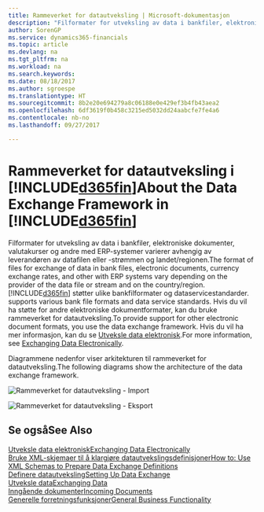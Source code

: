 ```yaml
---
title: Rammeverket for datautveksling | Microsoft-dokumentasjon
description: "Filformater for utveksling av data i bankfiler, elektroniske dokumenter, valutakurser og andre med ERP-systemer varierer avhengig av leverandøren av datafilen eller -strømmen og landet/regionen."
author: SorenGP
ms.service: dynamics365-financials
ms.topic: article
ms.devlang: na
ms.tgt_pltfrm: na
ms.workload: na
ms.search.keywords: 
ms.date: 08/18/2017
ms.author: sgroespe
ms.translationtype: HT
ms.sourcegitcommit: 8b2e20e694279a8c06188e0e429ef3b4fb43aea2
ms.openlocfilehash: 6df3619f0b458c3215ed5032dd24aabcfe7fe4a6
ms.contentlocale: nb-no
ms.lasthandoff: 09/27/2017

---
```

# <a name="about-the-data-exchange-framework-in-included365finincludesd365finmdmd"></a><span data-ttu-id="803af-103">Rammeverket for datautveksling i [!INCLUDE[d365fin](includes/d365fin_md.md)]</span><span class="sxs-lookup"><span data-stu-id="803af-103">About the Data Exchange Framework in [!INCLUDE[d365fin](includes/d365fin_md.md)]</span></span>
<span data-ttu-id="803af-104">Filformater for utveksling av data i bankfiler, elektroniske dokumenter, valutakurser og andre med ERP-systemer varierer avhengig av leverandøren av datafilen eller -strømmen og landet/regionen.</span><span class="sxs-lookup"><span data-stu-id="803af-104">The format of files for exchange of data in bank files, electronic documents, currency exchange rates, and other with ERP systems vary depending on the provider of the data file or stream and on the country/region.</span></span> [!INCLUDE[d365fin](includes/d365fin_md.md)]<span data-ttu-id="803af-105"> støtter ulike bankfilformater og dataservicestandarder.</span><span class="sxs-lookup"><span data-stu-id="803af-105"> supports various bank file formats and data service standards.</span></span> <span data-ttu-id="803af-106">Hvis du vil ha støtte for andre elektroniske dokumentformater, kan du bruke rammeverket for datautveksling.</span><span class="sxs-lookup"><span data-stu-id="803af-106">To provide support for other electronic document formats, you use the data exchange framework.</span></span> <span data-ttu-id="803af-107">Hvis du vil ha mer informasjon, kan du se [Utveksle data elektronisk](across-data-exchange.md).</span><span class="sxs-lookup"><span data-stu-id="803af-107">For more information, see [Exchanging Data Electronically](across-data-exchange.md).</span></span>    

 <span data-ttu-id="803af-108">Diagrammene nedenfor viser arkitekturen til rammeverket for datautveksling.</span><span class="sxs-lookup"><span data-stu-id="803af-108">The following diagrams show the architecture of the data exchange framework.</span></span>  

 ![Rammeverket for datautveksling - Import](media/across-data-exchange/dataexchangeframework_import.png)  

 ![Rammeverket for datautveksling - Eksport](media/across-data-exchange/dataexchangeframework_export.png)  

## <a name="see-also"></a><span data-ttu-id="803af-111">Se også</span><span class="sxs-lookup"><span data-stu-id="803af-111">See Also</span></span>  
[<span data-ttu-id="803af-112">Utveksle data elektronisk</span><span class="sxs-lookup"><span data-stu-id="803af-112">Exchanging Data Electronically</span></span>](across-data-exchange.md)  
[<span data-ttu-id="803af-113">Bruke XML-skjemaer til å klargjøre datautvekslingsdefinisjoner</span><span class="sxs-lookup"><span data-stu-id="803af-113">How to: Use XML Schemas to Prepare Data Exchange Definitions</span></span>](across-how-to-use-xml-schemas-to-prepare-data-exchange-definitions.md)  
[<span data-ttu-id="803af-114">Definere datautveksling</span><span class="sxs-lookup"><span data-stu-id="803af-114">Setting Up Data Exchange</span></span>](across-set-up-data-exchange.md)  
[<span data-ttu-id="803af-115">Utveksle data</span><span class="sxs-lookup"><span data-stu-id="803af-115">Exchanging Data</span></span>](across-exchange-data.md)  
[<span data-ttu-id="803af-116">Inngående dokumenter</span><span class="sxs-lookup"><span data-stu-id="803af-116">Incoming Documents</span></span>](across-income-documents.md)  
[<span data-ttu-id="803af-117">Generelle forretningsfunksjoner</span><span class="sxs-lookup"><span data-stu-id="803af-117">General Business Functionality</span></span>](ui-across-business-areas.md)  

